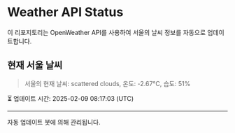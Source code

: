 
# Weather API Status

이 리포지토리는 OpenWeather API를 사용하여 서울의 날씨 정보를 자동으로 업데이트합니다.

## 현재 서울 날씨
> 서울의 현재 날씨: scattered clouds, 온도: -2.67°C, 습도: 51%

⏳ 업데이트 시간: 2025-02-09 08:17:03 (UTC)

---
자동 업데이트 봇에 의해 관리됩니다.
